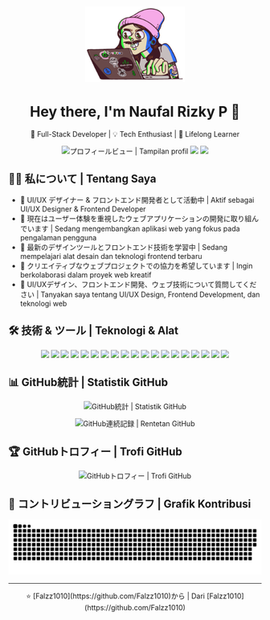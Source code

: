 <div align="center">
  <img height="150" src="https://github.com/Falzz1010/Falzz1010/blob/main/img/code.gif"/>
 
  <h1>Hey there, I'm Naufal Rizky P 👋</h1>
  <p>🚀 Full-Stack Developer | 💡 Tech Enthusiast | 🌱 Lifelong Learner</p>
</div>

<p align="center">
  <img src="https://komarev.com/ghpvc/?username=Falzz1010&color=blueviolet" alt="プロフィールビュー | Tampilan profil" />
  <a href="https://www.linkedin.com/in/your-linkedin"><img src="https://img.shields.io/badge/-LinkedIn-0077B5?style=flat&logo=Linkedin&logoColor=white"/></a>
  <a href="https://twitter.com/your-twitter"><img src="https://img.shields.io/badge/-Twitter-1DA1F2?style=flat&logo=Twitter&logoColor=white"/></a>
</p>

## 👨‍💻 私について | Tentang Saya

- 🔭 UI/UX デザイナー & フロントエンド開発者として活動中 | Aktif sebagai UI/UX Designer & Frontend Developer
- 🔭 現在はユーザー体験を重視したウェブアプリケーションの開発に取り組んでいます | Sedang mengembangkan aplikasi web yang fokus pada pengalaman pengguna
- 🌱 最新のデザインツールとフロントエンド技術を学習中 | Sedang mempelajari alat desain dan teknologi frontend terbaru
- 👯 クリエイティブなウェブプロジェクトでの協力を希望しています | Ingin berkolaborasi dalam proyek web kreatif
- 💬 UI/UXデザイン、フロントエンド開発、ウェブ技術について質問してください | Tanyakan saya tentang UI/UX Design, Frontend Development, dan teknologi web

## 🛠️ 技術 & ツール | Teknologi & Alat

<p align="center">
  <img src="https://img.shields.io/badge/-JavaScript-F7DF1E?style=flat&logo=javascript&logoColor=black" />
  <img src="https://img.shields.io/badge/-Kotlin-0095D5?style=flat&logo=kotlin&logoColor=white" />
  <img src="https://img.shields.io/badge/-Java-007396?style=flat&logo=java&logoColor=white" />
  <img src="https://img.shields.io/badge/-Python-3776AB?style=flat&logo=python&logoColor=white" />
  <img src="https://img.shields.io/badge/-Node.js-339933?style=flat&logo=node.js&logoColor=white" />
  <img src="https://img.shields.io/badge/-Docker-2496ED?style=flat&logo=docker&logoColor=white" />
  <img src="https://img.shields.io/badge/-PostgreSQL-336791?style=flat&logo=postgresql&logoColor=white" />
  <img src="https://img.shields.io/badge/-Linux-FCC624?style=flat&logo=linux&logoColor=black" />
  <img src="https://img.shields.io/badge/-VS%20Code-007ACC?style=flat&logo=visual-studio-code&logoColor=white" />
  <img src="https://img.shields.io/badge/-Android%20Studio-3DDC84?style=flat&logo=android-studio&logoColor=white" />
  <img src="https://img.shields.io/badge/-React-61DAFB?style=flat&logo=react&logoColor=black" />
  <img src="https://img.shields.io/badge/-Vue.js-4FC08D?style=flat&logo=vue.js&logoColor=white" />
  <img src="https://img.shields.io/badge/-Figma-F24E1E?style=flat&logo=figma&logoColor=white" />
  <img src="https://img.shields.io/badge/-Adobe%20XD-FF61F6?style=flat&logo=adobe-xd&logoColor=white" />
  <img src="https://img.shields.io/badge/-HTML5-E34F26?style=flat&logo=html5&logoColor=white" />
  <img src="https://img.shields.io/badge/-CSS3-1572B6?style=flat&logo=css3&logoColor=white" />
  <img src="https://img.shields.io/badge/-Sass-CC6699?style=flat&logo=sass&logoColor=white" />
  <img src="https://img.shields.io/badge/-Tailwind%20CSS-38B2AC?style=flat&logo=tailwind-css&logoColor=white" />
  <img src="https://img.shields.io/badge/-Bootstrap-7952B3?style=flat&logo=bootstrap&logoColor=white" />
</p>

## 📊 GitHub統計 | Statistik GitHub

<p align="center">
  <img src="https://github-readme-stats.vercel.app/api?username=Falzz1010&show_icons=true&theme=radical" alt="GitHub統計 | Statistik GitHub" />
</p>

<p align="center">
  <img src="https://github-readme-streak-stats.herokuapp.com/?user=Falzz1010&theme=radical" alt="GitHub連続記録 | Rentetan GitHub" />
</p>

## 🏆 GitHubトロフィー | Trofi GitHub

<p align="center">
  <img src="https://github-profile-trophy.vercel.app/?username=Falzz1010&theme=darkhub&column=7" alt="GitHubトロフィー | Trofi GitHub" />
</p>

## 🐍 コントリビューショングラフ | Grafik Kontribusi

<p align="center">
  <img src="https://raw.githubusercontent.com/nickopaijo/nickopaijo/output/snake.svg" alt="スネークアニメーション | Animasi Ular" />
</p>

---

<p align="center">⭐️ [Falzz1010](https://github.com/Falzz1010)から | Dari [Falzz1010](https://github.com/Falzz1010)</p>
